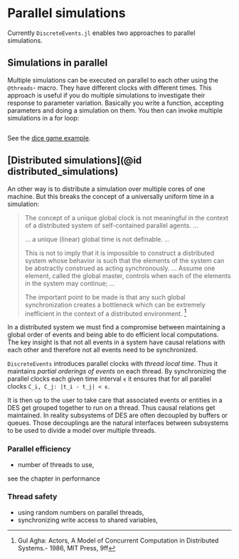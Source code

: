 # Parallel simulations

Currently `DiscreteEvents.jl` enables two approaches to parallel simulations.

## Simulations in parallel

Multiple simulations can be executed on parallel to each other using the `@threads`- macro. They have different clocks with different times. This approach is useful if you do multiple simulations to investigate their response to parameter variation. Basically you write a function, accepting parameters and doing a simulation on them. You then can invoke multiple simulations in a for loop:

```julia
```

See the [dice game example](examples/dicegame/dicegame.md).

## [Distributed simulations](@id distributed_simulations)

An other way is to distribute a simulation over multiple cores of one machine. But this breaks the concept of a universally uniform time in a simulation:

> The concept of a unique global clock is not meaningful in the context of a distributed system of self-contained parallel agents. ...
>
> ... a unique (linear) global time is not definable. ...
>
> This is not to imply that it is impossible to construct a distributed system whose behavior is such that the elements of the system can be abstractly construed as acting synchronously. ... Assume one element, called the global master, controls when each of the elements in the system may continue; ...
>
> The important point to be made is that any such global synchronization creates a bottleneck which can be extremely inefficient in the context of a distributed environment. [^1]

In a distributed system we must find a compromise between maintaining a global order of events and being able to do efficient local computations. The key insight is that not all events in a system have causal relations with each other and therefore not all events need to be synchronized.

`DiscreteEvents` introduces parallel clocks with *thread local time*. Thus it maintains *partial orderings of events* on each thread. By synchronizing the parallel clocks each given time interval ``ϵ`` it ensures that for all parallel clocks ``C_i, C_j: |t_i - t_j| < ϵ``.

It is then up to the user to take care that associated events or entities in a DES get grouped together to run on a thread. Thus causal relations get maintained. In reality subsystems of DES are often decoupled by buffers or queues. Those decouplings are the natural interfaces between subsystems to be used to divide a model over multiple threads.

### Parallel efficiency

- number of threads to use,

see the chapter in performance

### Thread safety

- using random numbers on parallel threads,
- synchronizing write access to shared variables,

[^1]: Gul Agha: Actors, A Model of Concurrent Computation in Distributed Systems.- 1986, MIT Press, 9ff
